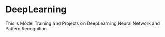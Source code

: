 # DeepLearning
This is Model Training and Projects on DeepLearning,Neural Network and Pattern Recognition 
